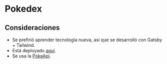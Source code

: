 # Pokedex

## Consideraciones

- Se prefirió aprender tecnología nueva, así que se desarrolló con Gatsby + Tailwind.
- Está deployado [aquí](https://isaaccondosa.github.io/pokedex/).
- Se usa la [PokeApi](https://pokeapi.co/).
